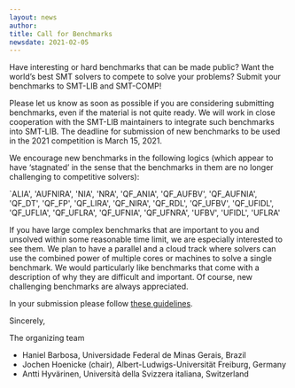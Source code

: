 ```yaml
---
layout: news
author:
title: Call for Benchmarks
newsdate: 2021-02-05
---
```

Have interesting or hard benchmarks that can be made public? Want the world’s best SMT solvers to compete to solve your problems? Submit your benchmarks to SMT-LIB and SMT-COMP!

Please let us know as soon as possible if you are considering submitting benchmarks, even if the material is not quite ready. We will work in close cooperation with the SMT-LIB maintainers to integrate such benchmarks into SMT-LIB. The deadline for submission of new benchmarks to be used in the 2021 competition is March 15, 2021.

We encourage new benchmarks in the following logics (which appear to have ‘stagnated’ in the sense that the benchmarks in them are no longer challenging to competitive solvers):

`ALIA', 'AUFNIRA', 'NIA', 'NRA', 'QF_ANIA', 'QF_AUFBV', 'QF_AUFNIA', 'QF_DT', 'QF_FP', 'QF_LIRA', 'QF_NIRA', 'QF_RDL', 'QF_UFBV', 'QF_UFIDL', 'QF_UFLIA', 'QF_UFLRA', 'QF_UFNIA', 'QF_UFNRA', 'UFBV', 'UFIDL', 'UFLRA'

If you have large complex benchmarks that are important to you and unsolved within some reasonable time limit, we are especially interested to see them. We plan to have a parallel and a cloud track where solvers can use the combined power of multiple cores or machines to solve a single benchmark.  We would particularly like benchmarks that come with a description of why they are difficult and important.  Of course, new challenging benchmarks are always appreciated.

In your submission please follow [these guidelines](/benchmark_submission.html).

Sincerely,

The organizing team

* Haniel Barbosa, Universidade Federal de Minas Gerais, Brazil
* Jochen Hoenicke (chair), Albert-Ludwigs-Universität Freiburg, Germany
* Antti Hyvärinen, Università della Svizzera italiana, Switzerland
